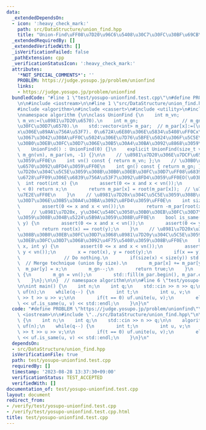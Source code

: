 ```yaml
---
data:
  _extendedDependsOn:
  - icon: ':heavy_check_mark:'
    path: src/DataStructure/union_find.hpp
    title: "Union-Find\uFF08\u7D20\u96C6\u5408\u30C7\u30FC\u30BF\u69CB\u9020\uFF09"
  _extendedRequiredBy: []
  _extendedVerifiedWith: []
  _isVerificationFailed: false
  _pathExtension: cpp
  _verificationStatusIcon: ':heavy_check_mark:'
  attributes:
    '*NOT_SPECIAL_COMMENTS*': ''
    PROBLEM: https://judge.yosupo.jp/problem/unionfind
    links:
    - https://judge.yosupo.jp/problem/unionfind
  bundledCode: "#line 1 \"test/yosupo-unionfind.test.cpp\"\n#define PROBLEM \"https://judge.yosupo.jp/problem/unionfind\"\
    \n\n#include <iostream>\n\n#line 1 \"src/DataStructure/union_find.hpp\"\n\n\n\n\
    #include <algorithm>\n#include <cassert>\n#include <utility>\n#include <vector>\n\
    \nnamespace algorithm {\n\nclass UnionFind {\n    int m_vn;                //\
    \ m_vn:=(\u8981\u7D20\u6570).\n    int m_gn;                // m_gn:=(\u30B0\u30EB\
    \u30FC\u30D7\u6570).\n    std::vector<int> m_par;  // m_par[x]:=(\u30CE\u30FC\u30C9\
    x\u306E\u89AA\u756A\u53F7). 0\u672A\u6E80\u306E\u5834\u5408\uFF0Cx\u306F\u6839\
    \u3067\u3042\u308A\uFF0C\u5024\u306E\u7D76\u5BFE\u5024\u306F\u5C5E\u3059\u308B\
    \u30B0\u30EB\u30FC\u30D7\u306E\u30B5\u30A4\u30BA\u3092\u8868\u3059\uFF0E\n\npublic:\n\
    \    UnionFind() : UnionFind(0) {}\n    explicit UnionFind(size_t vn) : m_vn(vn),\
    \ m_gn(vn), m_par(vn, -1) {}\n\n    // \u8981\u7D20\u306E\u7DCF\u6570\u3092\u8FD4\
    \u3059\uFF0E\n    int vn() const { return m_vn; };\n    // \u30B0\u30EB\u30FC\u30D7\
    \u6570\u3092\u8FD4\u3059\uFF0E\n    int gn() const { return m_gn; };\n    // \u8981\
    \u7D20x\u304C\u5C5E\u3059\u308B\u30B0\u30EB\u30FC\u30D7\uFF08\u6839\u4ED8\u304D\
    \u6728\uFF09\u306E\u6839\u756A\u53F7\u3092\u8FD4\u3059\uFF0EO(\u03B1(N)).\n  \
    \  int root(int x) {\n        assert(0 <= x and x < vn());\n        if(m_par[x]\
    \ < 0) return x;\n        return m_par[x] = root(m_par[x]);  // \u7D4C\u8DEF\u5727\
    \u7E2E\uFF0E\n    }\n    // \u8981\u7D20x\u304C\u5C5E\u3059\u308B\u30B0\u30EB\u30FC\
    \u30D7\u306E\u30B5\u30A4\u30BA\u3092\u8FD4\u3059\uFF0E\n    int size(int x) {\n\
    \        assert(0 <= x and x < vn());\n        return -m_par[root(x)];\n    }\n\
    \    // \u8981\u7D20x, y\u304C\u540C\u3058\u30B0\u30EB\u30FC\u30D7\u306B\u5C5E\
    \u3059\u308B\u304B\u5224\u5B9A\u3059\u308B\uFF0E\n    bool is_same(int x, int\
    \ y) {\n        assert(0 <= x and x < vn());\n        assert(0 <= y and y < vn());\n\
    \        return root(x) == root(y);\n    }\n    // \u8981\u7D20x\u304C\u5C5E\u3059\
    \u308B\u30B0\u30EB\u30FC\u30D7\u3068\u8981\u7D20y\u304C\u5C5E\u3059\u308B\u30B0\
    \u30EB\u30FC\u30D7\u3068\u3092\u4F75\u5408\u3059\u308B\uFF0E\n    bool unite(int\
    \ x, int y) {\n        assert(0 <= x and x < vn());\n        assert(0 <= y and\
    \ y < vn());\n        x = root(x), y = root(y);\n        if(x == y) return false;\
    \                // Do nothing.\n        if(size(x) < size(y)) std::swap(x, y);\
    \  // Merge technique (union by size).\n        m_par[x] += m_par[y];\n      \
    \  m_par[y] = x;\n        m_gn--;\n        return true;\n    }\n    void reset()\
    \ {\n        m_gn = vn();\n        std::fill(m_par.begin(), m_par.end(), -1);\n\
    \    }\n};\n\n}  // namespace algorithm\n\n\n#line 6 \"test/yosupo-unionfind.test.cpp\"\
    \n\nint main() {\n    int n;\n    int q;\n    std::cin >> n >> q;\n\n    algorithm::UnionFind\
    \ uf(n);\n    while(q--) {\n        int t;\n        int u, v;\n        std::cin\
    \ >> t >> u >> v;\n\n        if(t == 0) uf.unite(u, v);\n        else std::cout\
    \ << uf.is_same(u, v) << std::endl;\n    }\n}\n"
  code: "#define PROBLEM \"https://judge.yosupo.jp/problem/unionfind\"\n\n#include\
    \ <iostream>\n\n#include \"../src/DataStructure/union_find.hpp\"\n\nint main()\
    \ {\n    int n;\n    int q;\n    std::cin >> n >> q;\n\n    algorithm::UnionFind\
    \ uf(n);\n    while(q--) {\n        int t;\n        int u, v;\n        std::cin\
    \ >> t >> u >> v;\n\n        if(t == 0) uf.unite(u, v);\n        else std::cout\
    \ << uf.is_same(u, v) << std::endl;\n    }\n}\n"
  dependsOn:
  - src/DataStructure/union_find.hpp
  isVerificationFile: true
  path: test/yosupo-unionfind.test.cpp
  requiredBy: []
  timestamp: '2023-08-28 13:37:30+09:00'
  verificationStatus: TEST_ACCEPTED
  verifiedWith: []
documentation_of: test/yosupo-unionfind.test.cpp
layout: document
redirect_from:
- /verify/test/yosupo-unionfind.test.cpp
- /verify/test/yosupo-unionfind.test.cpp.html
title: test/yosupo-unionfind.test.cpp
---
```

